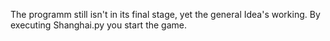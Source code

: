 The programm still isn't in its final stage, yet the general Idea's working.
By executing Shanghai.py you start the game.
